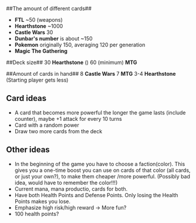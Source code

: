 ##The amount of different cards##
- **FTL** ~50 (weapons)
- **Hearthstone** ~1000
- **Castle Wars** 30
- **Dunbar's number** is about ~150
- **Pokemon** originally 150, averaging 120 per generation
- **Magic The Gathering**

##Deck size##
30 **Hearthstone** ()
60 (minimum) **MTG**

##Amount of cards in hand##
8 **Castle Wars**
7 **MTG**
3-4 **Hearthstone** (Starting player gets less)

## Card ideas
- A card that becomes more powerful the longer the game lasts (include counter),
maybe +1 attack for every 10 turns
- Card with a random power
- Draw two more cards from the deck

## Other ideas
- In the beginning of the game you have to choose a faction(color). This gives
you a one-time boost you can use on cards of that color (all cards, or just your own?), to make them cheaper
/more powerful. (Possibly bad idea, would have to remember the color!!!)
- Current mana, mana productio, cards for both.
- Have both Health Points and Defense Points. Only losing the Health Points
makes you lose.
- Emphasize high risk/high reward -> More fun?
- 100 health points?
